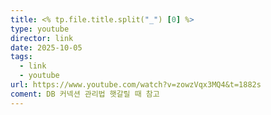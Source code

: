 ```yaml
---
title: <% tp.file.title.split("_") [0] %>
type: youtube
director: link
date: 2025-10-05
tags:
  - link
  - youtube
url: https://www.youtube.com/watch?v=zowzVqx3MQ4&t=1882s
coment: DB 커넥션 관리법 햇갈릴 때 참고
---
```







